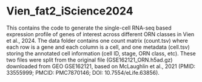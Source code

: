 # Vien_fat2_iScience2024
This contains the code to generate the single-cell RNA-seq based expression profile of genes of interest across different ORN classes in Vien et al., 2024. 
The data folder contains one count matrix (count.tsv) where each row is a gene and each column is a cell, and one metadata (cell.tsv) storing the annotated cell information (cell ID, stage, ORN class, etc). These two files were split from the original file (GSE162121_ORN.h5ad.gz) downloaded from GEO GSE162121, based on McLaughlin et al., 2021 (PMID: 33555999; PMCID: PMC7870146; DOI: 10.7554/eLife.63856).
